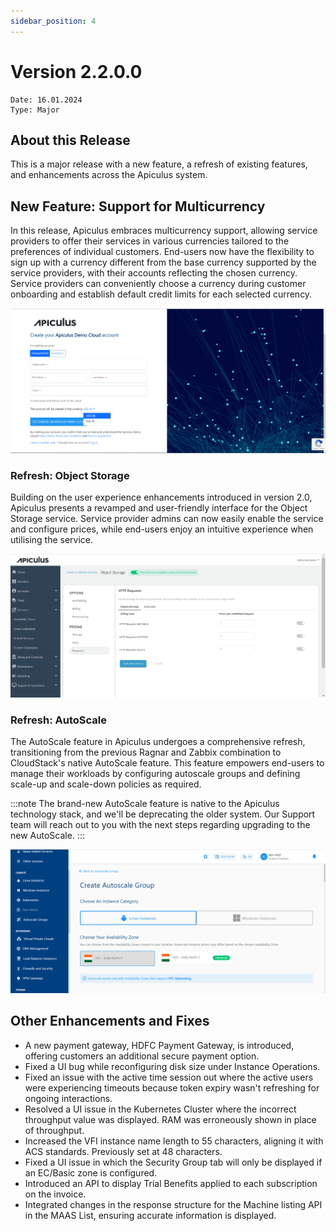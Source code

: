 ```yaml
---
sidebar_position: 4
---
```

# Version 2.2.0.0
```
Date: 16.01.2024
Type: Major
```

## About this Release

This is a major release with a new feature, a refresh of existing features, and enhancements across the Apiculus system.

## New Feature: Support for Multicurrency

In this release, Apiculus embraces multicurrency support, allowing service providers to offer their services in various currencies tailored to the preferences of individual customers. End-users now have the flexibility to sign up with a currency different from the base currency supported by the service providers, with their accounts reflecting the chosen currency. Service providers can conveniently choose a currency during customer onboarding and establish default credit limits for each selected currency.

![image](img/22001.png)

### Refresh: Object Storage

Building on the user experience enhancements introduced in version 2.0, Apiculus presents a revamped and user-friendly interface for the Object Storage service. Service provider admins can now easily enable the service and configure prices, while end-users enjoy an intuitive experience when utilising the service.

![image](img/22002.png)

### Refresh: AutoScale

The AutoScale feature in Apiculus undergoes a comprehensive refresh, transitioning from the previous Ragnar and Zabbix combination to CloudStack's native AutoScale feature. This feature empowers end-users to manage their workloads by configuring autoscale groups and defining scale-up and scale-down policies as required.

:::note
The brand-new AutoScale feature is native to the Apiculus technology stack, and we'll be deprecating the older system. Our Support team will reach out to you with the next steps regarding upgrading to the new AutoScale.
:::

![image](img/22003.png)

## Other Enhancements and Fixes

- A new payment gateway, HDFC Payment Gateway, is introduced, offering customers an additional secure payment option.
- Fixed a UI bug while reconfiguring disk size under Instance Operations.
- Fixed an issue with the active time session out where the active users were experiencing timeouts because token expiry wasn't refreshing for ongoing interactions.
- Resolved a UI issue in the Kubernetes Cluster where the incorrect throughput value was displayed. RAM was erroneously shown in place of throughput.
- Increased the VFI instance name length to 55 characters, aligning it with ACS standards. Previously set at 48 characters.
- Fixed a UI issue in which the Security Group tab will only be displayed if an EC/Basic zone is configured.
- Introduced an API to display Trial Benefits applied to each subscription on the invoice.
- Integrated changes in the response structure for the Machine listing API in the MAAS List, ensuring accurate information is displayed.




